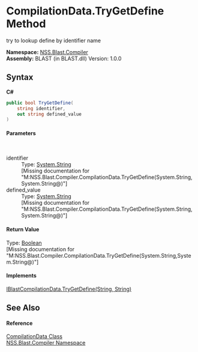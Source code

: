 # CompilationData.TryGetDefine Method 
 

try to lookup define by identifier name

**Namespace:**&nbsp;<a href="N_NSS_Blast_Compiler">NSS.Blast.Compiler</a><br />**Assembly:**&nbsp;BLAST (in BLAST.dll) Version: 1.0.0

## Syntax

**C#**<br />
``` C#
public bool TryGetDefine(
	string identifier,
	out string defined_value
)
```


#### Parameters
&nbsp;<dl><dt>identifier</dt><dd>Type: <a href="https://docs.microsoft.com/dotnet/api/system.string" target="_blank" rel="noopener noreferrer">System.String</a><br />\[Missing <param name="identifier"/> documentation for "M:NSS.Blast.Compiler.CompilationData.TryGetDefine(System.String,System.String@)"\]</dd><dt>defined_value</dt><dd>Type: <a href="https://docs.microsoft.com/dotnet/api/system.string" target="_blank" rel="noopener noreferrer">System.String</a><br />\[Missing <param name="defined_value"/> documentation for "M:NSS.Blast.Compiler.CompilationData.TryGetDefine(System.String,System.String@)"\]</dd></dl>

#### Return Value
Type: <a href="https://docs.microsoft.com/dotnet/api/system.boolean" target="_blank" rel="noopener noreferrer">Boolean</a><br />\[Missing <returns> documentation for "M:NSS.Blast.Compiler.CompilationData.TryGetDefine(System.String,System.String@)"\]

#### Implements
<a href="M_NSS_Blast_Compiler_IBlastCompilationData_TryGetDefine">IBlastCompilationData.TryGetDefine(String, String)</a><br />

## See Also


#### Reference
<a href="T_NSS_Blast_Compiler_CompilationData">CompilationData Class</a><br /><a href="N_NSS_Blast_Compiler">NSS.Blast.Compiler Namespace</a><br />